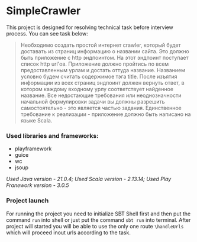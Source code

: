 # SimpleCrawler

This project is designed for resolving technical task before interview process. You can see task below:

> Необходимо создать простой интернет crawler, который будет доставать из страниц информацию о названии сайта. Это должно быть приложение с http эндпоинтом. На этот эндпоинт поступает список http url'ов. Приложение должно пройтись по всем предоставленным урлам и достать оттуда название. Названием условно будем считать содержимое тэга title. После изъятия информации из всех страниц эндпоинт должен вернуть ответ, в котором каждому входному урлу соответствует найденное название. Все недостающие требования или неоднозначности начальной формулировки задачи вы должны разрешить самостоятельно - это является частью задания. Единственное требование к реализации - приложение должно быть написано на языке Scala.

### Used libraries and frameworks:
- playframework
- guice
- wc
- jsoup
  
_Used Java version - 21.0.4; Used Scala version - 2.13.14; Used Play Franework version - 3.0.5_

### Project launch

For running the project you need to initialize SBT Shell first and then put the command `run` into shell or just put the command `sbt run` into terminal. After project will started you will be able to use the only one route `\handleUrls` which will proceed inout urls according to the task.
